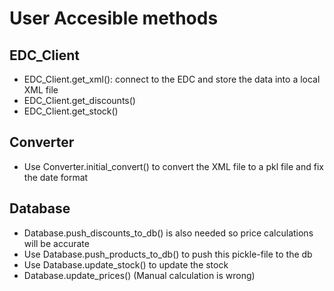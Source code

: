 # User Accesible methods

## EDC_Client
- EDC_Client.get_xml(): connect to the EDC and store the data into a local XML file
- EDC_Client.get_discounts()
- EDC_Client.get_stock()


## Converter
- Use Converter.initial_convert() to convert the XML file to a pkl file and fix the date format


## Database
- Database.push_discounts_to_db() is also needed so price calculations will be accurate
- Use Database.push_products_to_db() to push this pickle-file to the db
- Use Database.update_stock() to update the stock
- Database.update_prices() (Manual calculation is wrong)
